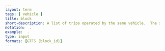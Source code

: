 ```yaml
---
layout: term
tags: [ vehicle ]
title: block
short-description: A list of trips operated by the same vehicle.  The second trip in the block cannot be operated before the first trip is completed (plus usually a layover).
notation:  .
example:  .
type: input
formats: [GTFS (block_id)]
---
```

